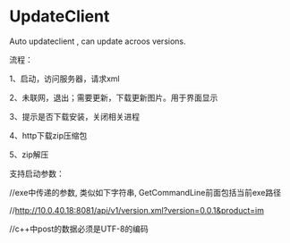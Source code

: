 UpdateClient
============
Auto updateclient , can update acroos versions.


流程：

1、启动，访问服务器，请求xml

2、未联网，退出；需要更新，下载更新图片。用于界面显示

3、提示是否下载安装，关闭相关进程

4、http下载zip压缩包 

5、zip解压


支持启动参数：

//exe中传递的参数, 类似如下字符串, GetCommandLine前面包括当前exe路径

//http://10.0.40.18:8081/api/v1/version.xml?version=0.0.1&product=im

//c++中post的数据必须是UTF-8的编码